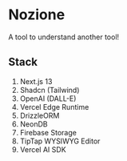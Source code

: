 # Nozione
A tool to understand another tool! 

## Stack

1. Next.js 13
2. Shadcn (Tailwind)
3. OpenAI (DALL-E)
4. Vercel Edge Runtime
5. DrizzleORM
6. NeonDB
7. Firebase Storage
8. TipTap WYSIWYG Editor
9. Vercel AI SDK

